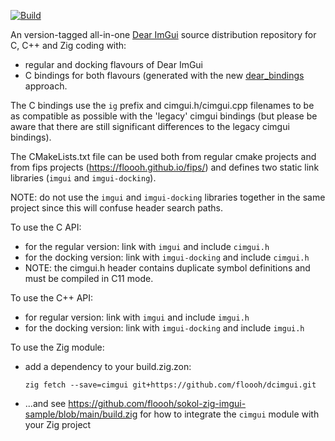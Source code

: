[![Build](https://github.com/floooh/dcimgui/actions/workflows/build.yml/badge.svg)](https://github.com/floooh/dcimgui/actions/workflows/build.yml)

An version-tagged all-in-one [Dear ImGui](https://github.com/ocornut/imgui)
source distribution repository for C, C++ and Zig coding with:

- regular and docking flavours of Dear ImGui
- C bindings for both flavours (generated with the
  new [dear_bindings](https://github.com/dearimgui/dear_bindings) approach.

The C bindings use the `ig` prefix and cimgui.h/cimgui.cpp filenames to be as
compatible as possible with the 'legacy' cimgui bindings (but please be aware
that there are still significant differences to the legacy cimgui bindings).

The CMakeLists.txt file can be used both from regular cmake projects and
from fips projects (https://floooh.github.io/fips/) and defines two
static link libraries (`imgui` and `imgui-docking`).

NOTE: do not use the `imgui` and `imgui-docking` libraries together in the
same project since this will confuse header search paths.

To use the C API:

- for the regular version: link with `imgui` and include `cimgui.h`
- for the docking version: link with `imgui-docking` and include `cimgui.h`
- NOTE: the cimgui.h header contains duplicate symbol definitions and
  must be compiled in C11 mode.

To use the C++ API:

- for regular version: link with `imgui` and include `imgui.h`
- for the docking version: link with `imgui-docking` and include `imgui.h`

To use the Zig module:

- add a dependency to your build.zig.zon:
    ```
    zig fetch --save=cimgui git+https://github.com/floooh/dcimgui.git
    ```
- ...and see https://github.com/floooh/sokol-zig-imgui-sample/blob/main/build.zig
  for how to integrate the `cimgui` module with your Zig project
